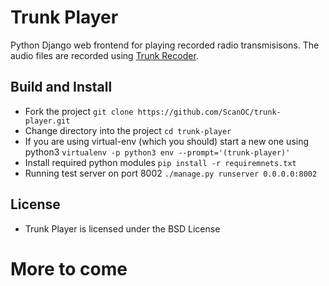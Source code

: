 Trunk Player
============

Python Django web frontend for playing recorded radio transmisisons. The audio files are recorded using [Trunk Recoder](https://github.com/robotastic/trunk-recorder).

## Build and Install
 - Fork the project `git clone https://github.com/ScanOC/trunk-player.git`
 - Change directory into the project `cd trunk-player`
 - If you are using virtual-env (which you should) start a new one using python3 `virtualenv -p python3 env --prompt='(trunk-player)'`
 - Install required python modules `pip install -r requiremnets.txt`
 - Running test server on port 8002 `./manage.py runserver 0.0.0.0:8002`

## License
 - Trunk Player is licensed under the BSD License

# More to come
